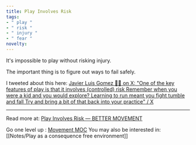 ```yaml
---
title: Play Involves Risk
tags:
- " play "
- " risk "
- " injury "
- " fear "
novelty:
---
```


It's impossible to play without risking injury.

The important thing is to figure out ways to fail safely.

I tweeted about this here: [Javier Luis Gomez 🚶‍♂️ on X: "One of the key features of play is that it involves (controlled) risk Remember when you were a kid and you would explore? Learning to run meant you fight tumble and fall Try and bring a bit of that back into your practice" / X](https://twitter.com/javiiegomez/status/1489815268415389705)

----

Read more at: [Play Involves Risk — BETTER MOVEMENT](https://www.bettermovement.org/blog/2019/play-involves-risk)

Go one level up : [Movement MOC](Maps/Movement%20MOC.md)
You may also be interested in: [[Notes/Play as a consequence free environment]]